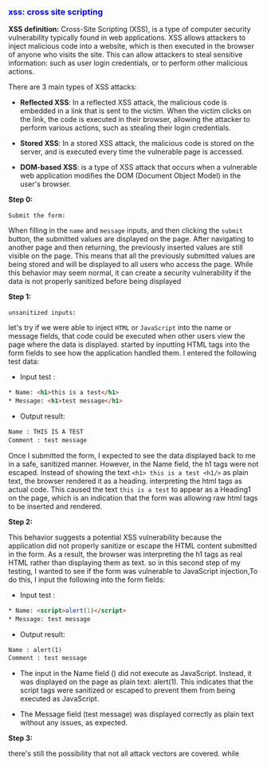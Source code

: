 ### <span style="color:blue">xss: cross site scripting</span>


**XSS definition:**
Cross-Site Scripting (XSS), is a type of computer security vulnerability typically found in web applications.
XSS allows attackers to inject malicious code into a website, which is then executed in the browser of anyone who visits the site. This can allow attackers to steal sensitive information: such as user login credentials, or to perform other malicious actions.

There are 3 main types of XSS attacks:

* **Reflected XSS**: In a reflected XSS attack, the malicious code is embedded in a link that is sent to the victim. When the victim clicks on the link, the code is executed in their browser, allowing the attacker to perform various actions, such as stealing their login credentials.

* **Stored XSS**: In a stored XSS attack, the malicious code is stored on the server, and is executed every time the vulnerable page is accessed.

* **DOM-based XSS**: is a type of XSS attack that occurs when a vulnerable web application modifies the DOM (Document Object Model) in the user's browser.

**Step 0:** 

`Submit the form:`

When filling in the `name` and `message` inputs, and then clicking the `submit` button, the submitted values are displayed on the page. After navigating to another page and then returning, the previously inserted values are still visible on the page. This means that all the previously submitted values are being stored and will be displayed to all users who access the page.
While this behavior may seem normal, it can create a security vulnerability if the data is not properly sanitized before being displayed


**Step 1:** 

`unsanitized inputs:`

let's try if we were able to inject `HTML` or `JavaScript` into the name or message fields, that code could be executed when other users view the page where the data is displayed. 
started by inputting HTML tags into the form fields to see how the application handled them. I entered the following test data:

- Input test : 
```html
* Name: <h1>this is a test</h1>
* Message: <h1>test message</h1>
```

- Output result: 
```html
Name : THIS IS A TEST
Comment : test message
```

Once I submitted the form, I expected to see the data displayed back to me in a safe, sanitized manner. However, in the Name field, the h1 tags were not escaped. Instead of showing the text `<h1> this is a test <h1/>` as plain text, the browser rendered it as a heading. 
interpreting the html tags as actual code. This caused the text `this is a test` to appear as a Heading1 on the page,
which is an indication that the form was allowing raw html tags to be inserted and rendered.
 
**Step 2:**

This behavior suggests a potential XSS vulnerability because the application did not properly sanitize or escape the HTML content submitted in the form. As a result, the browser was interpreting the h1 tags as real HTML rather than displaying them as text.
so in this second step of my testing, I wanted to see if the form was vulnerable to JavaScript injection,To do this, I input the following into the form fields:

- Input test : 

```html
* Name: <script>alert(1)</script>
* Message: test message 
```

- Output result: 
```html 
Name : alert(1)
Comment : test message 
```

- The input in the Name field (<script>alert(1)</script>) did not execute as JavaScript. Instead, it was displayed on the page as plain text: alert(1). This indicates that the script tags were sanitized or escaped to prevent them from being executed as JavaScript.

- The Message field (test message) was displayed correctly as plain text without any issues, as expected.

**Step 3:**

there's still the possibility that not all attack vectors are covered.
while <script> tags might be sanitized [partial protections, blocking only <script>], other methods of injecting JavaScript like event handler attributes, onerror, onload... , may still work if not properly sanitized and they can be used to execute JavaScript when an event is triggered.
I continue testing with more advanced injection techniques, like: 
- Event handler injections `<img src="x" onerror="alert(1)">`
- JavaScript via URL `<a href="javascript:alert(1)">Click here</a> or <a href="" onclick="alert('smthg')">link</a>`

- Input test : 
```html
* Name: <a href="" onclick="alert('smthg')">link</a>
* Message: smthg
```

- Output result: 

<img src="images/addLink.png" alt="Sample Image" width="500" height="400">
<img src="images/alertLink.png" alt="Sample Image" width="500" height="400">

this injected code is not sanitized or escaped, the <a> tag is rendered directly into the page. When the user clicks the link, it triggers the onclick attribute and executes the alert('smthg') script.


**last step**

When inputting the word `script` directly into the `name` and `message` field without additional tags, it is detected as potentially dangerous. As a result, the XSS flag appears, 

- Input test : 
```html
* Name: Script 
* Message: Script 
```

- Output result: 
```html 
THE FLAG IS : 0FBB54BBF7D099713CA4BE297E1BC7DA0173D8B3C21C1811B916A3A86652724E
```


**Conclusion**


Despite various attempts to demonstrate the vulnerability, the flag only appears when certain conditions are met—such as directly injecting `script` into specific fields like "name" or "message" or simply using the `<` character in the name input. These observations highlight that while some filtering methods are in place, they don’t fully prevent XSS vulnerabilities. it illustrates the importance of robust and comprehensive filtering to guard against potential XSS attacks.


**How to prevent**

To prevent XSS attacks, it is important to:

1- Verify Output Escaping: Ensure that all user input is escaped properly in all contexts (e.g., text, links, images) to prevent any HTML or JavaScript from executing. This includes handling attributes like onclick, onload, or onerror.

2- Use Libraries/Tools: Consider using specialized libraries client-side sanitization or server-side libraries to remove potentially dangerous content. or using modern frameworks that have built-in protections against XSS by default. 

3- HTML Encode Output: When displaying data from user inputs, encode it so that it renders as text rather than HTML or JavaScript. For example, convert < to &lt; and > to &gt;.


**Resources**

- https://github.com/swisskyrepo/PayloadsAllTheThings/blob/master/XSS%20Injection/README.md